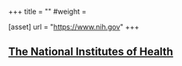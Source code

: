 +++
title = ""
#weight =

[asset]
    url = "https://www.nih.gov"
+++
## [The National Institutes of Health](https://www.nih.gov)
